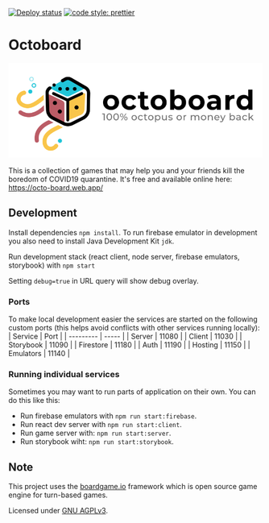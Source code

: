 [![Deploy status](https://github.com/mavend/octoboard/actions/workflows/master.yml/badge.svg?branch=master)](https://octo-board.web.app/)
[![code style: prettier](https://img.shields.io/badge/code_style-prettier-ff69b4.svg?style=flat-square)](https://github.com/prettier/prettier)

# Octoboard

[![Octoboard banner](.github/banner.png)](https://octo-board.web.app/)

This is a collection of games that may help you and your friends kill the boredom of COVID19 quarantine. It's free and available online here: https://octo-board.web.app/

## Development

Install dependencies `npm install`. To run firebase emulator in development you also need to install Java Development Kit `jdk`.

Run development stack (react client, node server, firebase emulators, storybook) with `npm start`

Setting `debug=true` in URL query will show debug overlay.

### Ports

To make local development easier the services are started on the following custom ports (this helps avoid conflicts with other services running locally):
| Service | Port |
| --------- | ----- |
| Server | 11080 |
| Client | 11030 |
| Storybook | 11090 |
| Firestore | 11180 |
| Auth | 11190 |
| Hosting | 11150 |
| Emulators | 11140 |

### Running individual services

Sometimes you may want to run parts of application on their own. You can do this like this:

- Run firebase emulators with `npm run start:firebase`.
- Run react dev server with `npm run start:client`.
- Run game server with: `npm run start:server`.
- Run storybook wiht: `npm run start:storybook`.

## Note

This project uses the [boardgame.io](https://boardgame.io) framework which is open source game engine for turn-based games.

Licensed under [GNU AGPLv3](https://choosealicense.com/licenses/agpl-3.0/).
